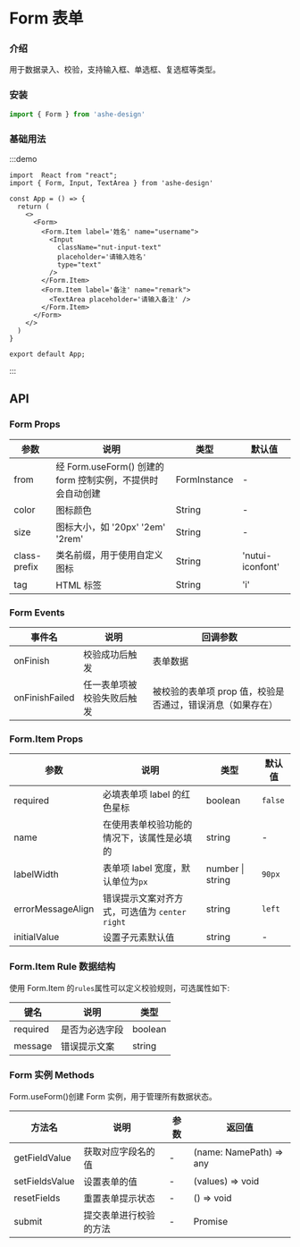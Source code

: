 # Form 表单

### 介绍

用于数据录入、校验，支持输入框、单选框、复选框等类型。

### 安装
```javascript
import { Form } from 'ashe-design'
```
### 基础用法

:::demo
```tsx
import  React from "react";
import { Form, Input, TextArea } from 'ashe-design'

const App = () => {
  return (
    <>
      <Form>
        <Form.Item label='姓名' name="username">
          <Input
            className="nut-input-text"
            placeholder='请输入姓名'
            type="text"
          />
        </Form.Item>
        <Form.Item label='备注' name="remark">
          <TextArea placeholder='请输入备注' />
        </Form.Item>
      </Form>
    </>
  )
}

export default App;
```
:::


## API
### Form Props

| 参数           | 说明                             | 类型   | 默认值           |
|--------------|----------------------------------|--------|------------------|
| from         | 经 Form.useForm() 创建的 form 控制实例，不提供时会自动创建  | FormInstance | -                |
| color        | 图标颜色                         | String | -                |
| size         | 图标大小，如 '20px' '2em' '2rem' | String | -                |
| class-prefix | 类名前缀，用于使用自定义图标     | String | 'nutui-iconfont' |
| tag          | HTML 标签                        | String | 'i'              |

### Form Events

| 事件名 | 说明           | 回调参数     |
|--------|----------------|--------------|
| onFinish  | 校验成功后触发 | 表单数据 |
| onFinishFailed  | 任一表单项被校验失败后触发 | 被校验的表单项 prop 值，校验是否通过，错误消息（如果存在） |


### Form.Item Props

| 参数               | 说明                         | 类型             | 默认值  |
|--------------------|--------------------------------|------------------|---------|
| required           | 必填表单项 label 的红色星标 | boolean          | `false` |
| name               | 在使用表单校验功能的情况下，该属性是必填的 | string           | -       |
| labelWidth        | 表单项 label 宽度，默认单位为`px` | number \| string | `90px`  |
| errorMessageAlign | 错误提示文案对齐方式，可选值为 `center` `right`                  | string           | `left`  |
| initialValue | 设置子元素默认值                  | string           | -  |

### Form.Item Rule 数据结构

使用 Form.Item 的`rules`属性可以定义校验规则，可选属性如下:

| 键名      | 说明                   | 类型 |
|-----------|------------------------|----------|
| required  | 是否为必选字段       | boolean |
| message   | 错误提示文案           | string |

### Form 实例 Methods

Form.useForm()创建 Form 实例，用于管理所有数据状态。

| 方法名           | 说明 | 参数 | 返回值  |
|------------------|-----------------------------|-----|---------|
| getFieldValue | 获取对应字段名的值 | - | (name: NamePath) => any |
| setFieldsValue | 设置表单的值 | - | (values) => void |
| resetFields | 重置表单提示状态 | - | () => void |
| submit | 提交表单进行校验的方法 | - | Promise |


